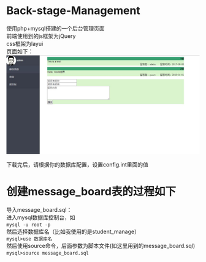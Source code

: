 # Back-stage-Management
使用php+mysql搭建的一个后台管理页面<br>
前端使用到的js框架为jQuery<br>
css框架为layui<br>
页面如下：
![image](https://github.com/BrucessKING/Back-stage-Management/blob/master/upload/%E8%AF%B4%E6%98%8E%E5%9B%BE%E7%89%871.jpg)


下载完后，请根据你的数据库配置，设置config.int里面的值

# 创建message_board表的过程如下
导入message_board.sql：<br>
进入mysql数据库控制台，如<br>
``mysql -u root -p``<br>
然后选择数据库名（比如我使用的是student_manage）<br>
``mysql>use 数据库名``<br>
然后使用source命令，后面参数为脚本文件(如这里用到的message_board.sql)<br>
``mysql>source message_board.sql``<br>
